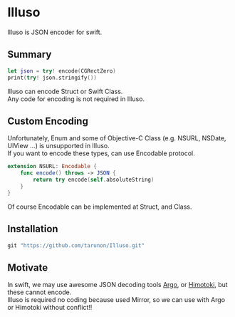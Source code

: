 # Illuso
Illuso is JSON encoder for swift.

## Summary
```swift
let json = try! encode(CGRectZero)
print(try! json.stringify())
```
Illuso can encode Struct or Swift Class.  
Any code for encoding is not required in Illuso.  

## Custom Encoding
Unfortunately, Enum and some of Objective-C Class (e.g. NSURL, NSDate, UIView ...) is unsupported in Illuso.  
If you want to encode these types, can use Encodable protocol.
```swift
extension NSURL: Encodable {
    func encode() throws -> JSON {
        return try encode(self.absoluteString)
    }
}
```
Of course Encodable can be implemented at Struct, and Class.

## Installation
```ruby
git "https://github.com/tarunon/Illuso.git"
```

## Motivate
In swift, we may use awesome JSON decoding tools [Argo](https://github.com/thoughtbot/Argo "Argo"), or [Himotoki](https://github.com/ikesyo/Himotoki "Himotoki"), but these cannot encode.  
Illuso is required no coding because used Mirror, so we can use with Argo or Himotoki without conflict!!
